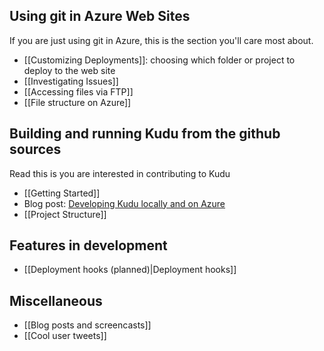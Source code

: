 ## Using git in Azure Web Sites

If you are just using git in Azure, this is the section you'll care most about.

* [[Customizing Deployments]]: choosing which folder or project to deploy to the web site
* [[Investigating Issues]]
* [[Accessing files via FTP]]
* [[File structure on Azure]]


## Building and running Kudu from the github sources

Read this is you are interested in contributing to Kudu

* [[Getting Started]]
* Blog post: [Developing Kudu locally and on Azure](http://blog.davidebbo.com/2012/06/developing-kudu-locally-and-on-azure.html)
* [[Project Structure]]


## Features in development

* [[Deployment hooks (planned)|Deployment hooks]]


## Miscellaneous

* [[Blog posts and screencasts]]
* [[Cool user tweets]]